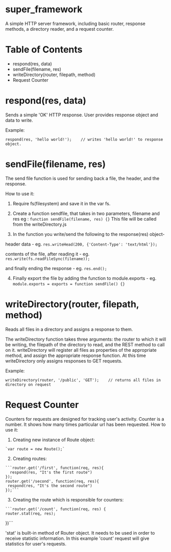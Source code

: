 # super_framework

A simple HTTP server framework, including basic router, response methods, a directory
reader, and a request counter.

Table of Contents
=================

* respond(res, data)
* sendFile(filename, res)
* writeDirectory(router, filepath, method)
* Request Counter

# respond(res, data)

  Sends a simple 'OK' HTTP response. User provides response object and data to write.

  Example:

  `respond(res, 'hello world!');    // writes 'hello world!' to response object.`

# sendFile(filename, res)

  The send file function is used for sending back a file, the header, and the response.

  How to use it:

  1. Require fs(filesystem) and save it in the var fs.

  2. Create a function sendfile, that takes in two parameters, filename and res
  eg : `function sendFile(filename, res) {}`
  This file will be called from the writeDirectory.js

  3. In the function you write/send the following to the response(res) object-

  header data -
  eg. `res.writeHead(200, {'Content-Type': 'text/html'});`

  contents of the file, after reading it -
  eg. `res.write(fs.readFileSync(filename));`

  and finally ending the response -
  eg. `res.end();`

  4. Finally export the file by adding the function to module.exports -
  eg. `module.exports = exports = function sendFile() {}`


# writeDirectory(router, filepath, method)

  Reads all files in a directory and assigns a response to them.

  The writeDirectory function takes three arguments: the router to which it will be
  writing, the filepath of the directory to read, and the REST method to call on it.
  writeDirectory will register all files as properties of the appropriate method,
  and assign the appropriate response function. At this time writeDirectory only
  assigns responses to GET requests.

  Example:

  `writeDirectory(router, '/public', 'GET');    // returns all files in directory on request`

# Request Counter

  Counters for requests are designed for tracking user's activity.
  Counter is a number. It shows how many times particular url has been requested.
  How to use it:

  1. Creating new instance of Route object:

    `var route = new Route();`

  2. Creating routes:

    ```router.get('/first', function(req, res){
      respond(res, "It's the first route")
    });
    router.get('/second', function(req, res){
     respond(res, "It's the second route")
    });```

  3. Creating the route which is responsible for counters:

    ```router.get('/count', function(req, res) {
    router.stat(req, res);
   })```

  'stat' is built-in method of Router object. It needs to be used in order to
  receive statistic information. In this example 'count' request will give
  statistics for user's requests.
